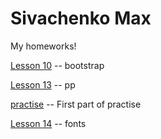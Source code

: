 # Sivachenko Max
My homeworks!

[Lesson 10](https://sevamax.github.io/lesson%2010/ "Homework") -- bootstrap

[Lesson 13](https://sevamax.github.io/lesson%2013/ "Homework") -- pp

[practise](https://sevamax.github.io/header/ "Homework") -- First part of practise

[Lesson 14](https://sevamax.github.io/fonts(%D0%94%D0%97)/ "Homework") -- fonts
